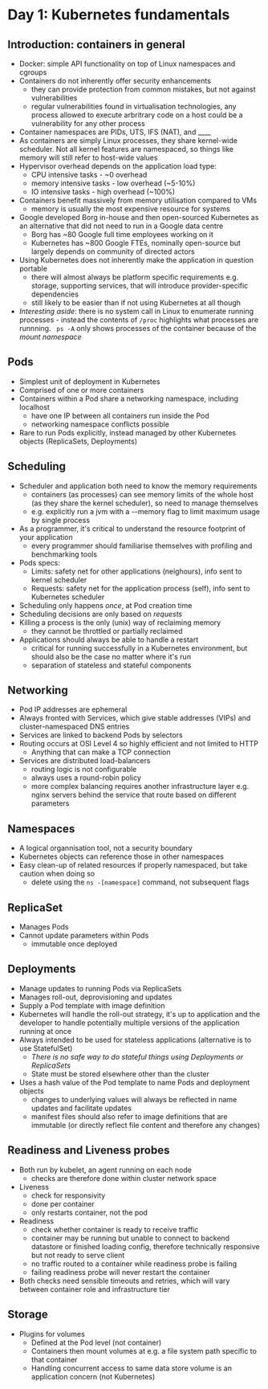 # Day 1: Kubernetes fundamentals

## Introduction: containers in general
- Docker: simple API functionality on top of Linux namespaces and cgroups
- Containers do not inherently offer security enhancements
    - they can provide protection from common mistakes, but not against vulnerabilities
    - regular vulnerabilities found in virtualisation technologies, any process allowed to execute arbritrary code on a host could be a vulnerability for any other process
- Container namespaces are PIDs, UTS, IFS (NAT), and ____
- As containers are simply Linux processes, they share kernel-wide scheduler. Not all kernel features are namespaced, so things like memory will still refer to host-wide values
- Hypervisor overhead depends on the application load type:
    - CPU intensive tasks - ~0 overhead
    - memory intensive tasks - low overhead (~5-10%)
    - IO intensive tasks - high overhead (~100%)
- Containers benefit massively from memory utilisation compared to VMs
    - memory is usually the most expensive resource for systems
- Google developed Borg in-house and then open-sourced Kubernetes as an alternative that did not need to run in a Google data centre
    - Borg has ~80 Google full time employees working on it
    - Kubernetes has ~800 Google FTEs, nominally open-source but largely depends on community of directed actors
- Using Kubernetes does not inherently make the application in question portable
    - there will almost always be platform specific requirements e.g. storage, supporting services, that will introduce provider-specific dependencies
    - still likely to be easier than if not using Kubernetes at all though
- _Interesting aside_: there is no system call in Linux to enumerate running processes - instead the contents of `/proc` highlights what processes are runnning.
    ` ps -A` only shows processes of the container because of the _mount namespace_


## Pods
- Simplest unit of deployment in Kubernetes
- Comprised of one or more containers
- Containers within a Pod share a networking namespace, including localhost
    - have one IP between all containers run inside the Pod
    - networking namespace conflicts possible
- Rare to run Pods explicitly, instead managed by other Kubernetes objects (ReplicaSets, Deployments)


## Scheduling
- Scheduler and application both need to know the memory requirements
    - containers (as processes) can see memory limits of the whole host (as they share the kernel scheduler), so need to manage themselves
    - e.g. explicitly run a jvm with a --memory flag to limit maximum usage by single process
- As a programmer, it's critical to understand the resource footprint of your application
    - every programmer should familiarise themselves with profiling and benchmarking tools
- Pods specs:
    - Limits: safety net for other applications (neighours), info sent to kernel scheduler
    - Requests: safety net for the application process (self), info sent to Kubernetes scheduler
- Scheduling only happens _once_, at Pod creation time
- Scheduling decisions are only based on _requests_
- Killing a process is the only (unix) way of reclaiming memory
    - they cannot be throttled or partially reclaimed
- Applications should always be able to handle a restart
    - critical for running successfully in a Kubernetes environment, but should also be the case no matter where it's run
    - separation of stateless and stateful components


## Networking
- Pod IP addresses are ephemeral
- Always fronted with Services, which give stable addresses (VIPs) and cluster-namespaced DNS entries
- Services are linked to backend Pods by selectors
- Routing occurs at OSI Level 4 so highly efficient and not limited to HTTP
    - Anything that can make a TCP connection
- Services are distributed load-balancers
    - routing logic is not configurable
    - always uses a round-robin policy
    - more complex balancing requires another infrastructure layer e.g. nginx servers behind the service that route based on different parameters


## Namespaces
- A logical organnisation tool, not a security boundary
- Kubernetes objects can reference those in other namespaces
- Easy clean-up of related resources if properly namespaced, but take caution when doing so
    - delete using the `ns -[namespace]` command, not subsequent flags


## ReplicaSet
- Manages Pods
- Cannot update parameters within Pods
    - immutable once deployed


## Deployments
- Manage updates to running Pods via ReplicaSets
- Manages roll-out, deprovisioning and updates
- Supply a Pod template with image definition
- Kubernetes will handle the roll-out strategy, it's up to application and the developer to handle potentially multiple versions of the application running at once
- Always intended to be used for stateless applications (alternative is to use StatefulSet)
    - _There is no safe way to do stateful things using Deployments or ReplicaSets_
    - State must be stored elsewhere other than the cluster
- Uses a hash value of the Pod template to name Pods and deployment objects
    - changes to underlying values will always be reflected in name updates and facilitate updates
    - manifest files should also refer to image definitions that are immutable (or directly reflect file content and therefore any changes)


## Readiness and Liveness probes
- Both run by kubelet, an agent running on each node
    - checks are therefore done within cluster network space
- Liveness
    - check for responsivity
    - done per container
    - only restarts container, not the pod
- Readiness
    - check whether container is ready to receive traffic
    - container may be running but unable to connect to backend datastore or finished loading config, therefore technically responsive but not ready to serve client
    - no traffic routed to a container while readiness probe is failing
    - failing readiness probe will never restart the container
- Both checks need sensible timeouts and retries, which will vary between container role and infrastructure tier


## Storage
- Plugins for volumes
    - Defined at the Pod level (not container)
    - Containers then mount volumes at e.g. a file system path specific to that container
    - Handling concurrent access to same data store volume is an application concern (not Kubernetes)

